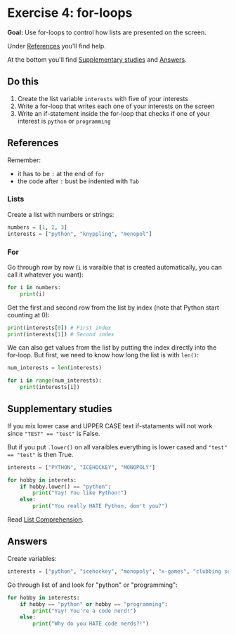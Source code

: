 # Exercise 4: for-loops

**Goal:** Use for-loops to control how lists are presented on the screen.

Under [References](#references) you'll find help.

At the bottom you'll find [Supplementary studies](#supplementary-studies) and [Answers](#answers).

## Do this

1. Create the list variable `interests` with five of your interests
2. Write a for-loop that writes each one of your interests on the screen
3. Write an if-statement inside the for-loop that checks if one of your interest is `python` or `programming`

## References

Remember:

- it has to be `:` at the end of `for`
- the code after `:` bust be indented with `Tab`

### Lists

Create a list with numbers or strings:
```py
numbers = [1, 2, 3]
interests = ["python", "knyppling", "monopol"]
```

### For

Go through row by row (`i` is varaible that is created automatically, you can call it whatever you want):
```py
for i in numbers:
	print(i)
```

Get the first and second row from the list by index (note that Python start counting at 0):
```py
print(interests[0]) # First index
print(interests[1]) # Second index
```

We can also get values from the list by putting the index directly into the for-loop. But first, we need to know how long the list is with `len()`:
```py
num_interests = len(interests)

for i in range(num_interests):
	print(interests[i])
```

## Supplementary studies

If you mix lower case and UPPER CASE text if-stataments will not work since `"TEST" == "test"` is False.

But if you put `.lower()` on all varaibles everything is lower cased and `"test" == "test"` is then True.
```py
interests = ["PYTHON", "ICEHOCKEY", "MONOPOLY"]

for hobby in interets:
	if hobby.lower() == "python":
		print("Yay! You like Python!")
	else:
		print("You really HATE Python, don't you?")
```

Read [List Comprehension](https://www.learnpython.org/en/List_Comprehensions).

## Answers

Create variables:
```py
interests = ["python", "icehockey", "monopoly", "x-games", "clubbing seals"]
```

Go through list of and look for "python" or "programming":
```py
for hobby in interests:
	if hobby == "python" or hobby == "programming":
		print("Yay! You're a code nerd!")
	else:
		print("Why do you HATE code nerds?!")
```
